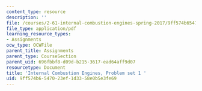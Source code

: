 ```yaml
---
content_type: resource
description: ''
file: /courses/2-61-internal-combustion-engines-spring-2017/9ff574b6547023ef1d3358e0b5e3fe69_MIT2_61S17_ps1.pdf
file_type: application/pdf
learning_resource_types:
- Assignments
ocw_type: OCWFile
parent_title: Assignments
parent_type: CourseSection
parent_uid: 696fbbf8-d09d-b215-3617-ead64aff9d07
resourcetype: Document
title: 'Internal Combustion Engines, Problem set 1 '
uid: 9ff574b6-5470-23ef-1d33-58e0b5e3fe69
---
```

